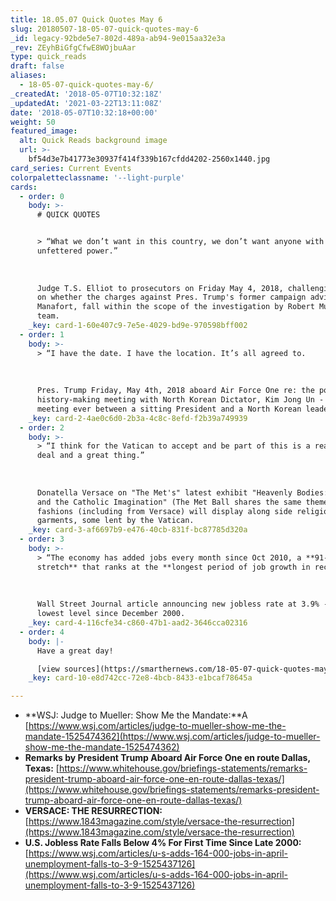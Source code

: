 ```yaml
---
title: 18.05.07 Quick Quotes May 6
slug: 20180507-18-05-07-quick-quotes-may-6
_id: legacy-92bde5e7-802d-489a-ab94-9e015aa32e3a
_rev: ZEyhBiGfgCfwE8WOjbuAar
type: quick_reads
draft: false
aliases:
  - 18-05-07-quick-quotes-may-6/
_createdAt: '2018-05-07T10:32:18Z'
_updatedAt: '2021-03-22T13:11:08Z'
date: '2018-05-07T10:32:18+00:00'
weight: 50
featured_image:
  alt: Quick Reads background image
  url: >-
    bf54d3e7b41773e30937f414f339b167cfdd4202-2560x1440.jpg
card_series: Current Events
colorpaletteclassname: '--light-purple'
cards:
  - order: 0
    body: >-
      # QUICK QUOTES


      > “What we don’t want in this country, we don’t want anyone with
      unfettered power.”  
        
        
        
      Judge T.S. Elliot to prosecutors on Friday May 4, 2018, challenging them
      on whether the charges against Pres. Trump's former campaign advisor, Paul
      Manafort, fall within the scope of the investigation by Robert Mueller's
      team.
    _key: card-1-60e407c9-7e5e-4029-bd9e-970598bff002
  - order: 1
    body: >-
      > “I have the date. I have the location. It’s all agreed to.  
        
        
        
      Pres. Trump Friday, May 4th, 2018 aboard Air Force One re: the potential
      history-making meeting with North Korean Dictator, Kim Jong Un - the first
      meeting ever between a sitting President and a North Korean leader.
    _key: card-2-4ae0c6d0-2b3a-4c8c-8efd-f2b39a749939
  - order: 2
    body: >-
      > “I think for the Vatican to accept and be part of this is a really big
      deal and a great thing.”  
        
        
        
      Donatella Versace on "The Met's" latest exhibit "Heavenly Bodies: Fashion
      and the Catholic Imagination" (The Met Ball shares the same theme). 150
      fashions (including from Versace) will display along side religious
      garments, some lent by the Vatican.
    _key: card-3-af6697b9-e476-40cb-831f-bc87785d320a
  - order: 3
    body: >-
      > “The economy has added jobs every month since Oct 2010, a **91-month
      stretch** that ranks at the **longest period of job growth in record**.”  
        
        
        
      Wall Street Journal article announcing new jobless rate at 3.9% - the
      lowest level since December 2000.
    _key: card-4-116cfe34-c860-47b1-aad2-3646cca02316
  - order: 4
    body: |-
      Have a great day!

      [view sources](https://smarthernews.com/18-05-07-quick-quotes-may-6/)
    _key: card-10-e8d742cc-72e8-4bcb-8433-e1bcaf78645a

---
```

* **WSJ: Judge to Mueller: Show Me the Mandate:**A [https://www.wsj.com/articles/judge-to-mueller-show-me-the-mandate-1525474362](https://www.wsj.com/articles/judge-to-mueller-show-me-the-mandate-1525474362)
* **Remarks by President Trump Aboard Air Force One en route Dallas, Texas:** [https://www.whitehouse.gov/briefings-statements/remarks-president-trump-aboard-air-force-one-en-route-dallas-texas/](https://www.whitehouse.gov/briefings-statements/remarks-president-trump-aboard-air-force-one-en-route-dallas-texas/)
* **VERSACE: THE RESURRECTION:** [https://www.1843magazine.com/style/versace-the-resurrection](https://www.1843magazine.com/style/versace-the-resurrection)
* **U.S. Jobless Rate Falls Below 4% For First Time Since Late 2000:** [https://www.wsj.com/articles/u-s-adds-164-000-jobs-in-april-unemployment-falls-to-3-9-1525437126](https://www.wsj.com/articles/u-s-adds-164-000-jobs-in-april-unemployment-falls-to-3-9-1525437126)